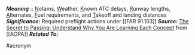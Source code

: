 ***Meaning*** :: <u>N</u>otams, <u>W</u>eather, <u>K</u>nown ATC delays, <u>R</u>unway lengths, <u>A</u>lternates, <u>F</u>uel requirements, and <u>T</u>akeoff and landing distances
***Significance:*** Required preflight actions under [[FAR 91.103]]
***Source:*** [The Secret to Passing: Understand Why You Are Learning Each Concept](https://www.aopa.org/news-and-media/all-news/2022/july/flight-training-magazine/checkride-101-secret-to-passing) from [[AOPA]]
***Related To:*** 

#acronym